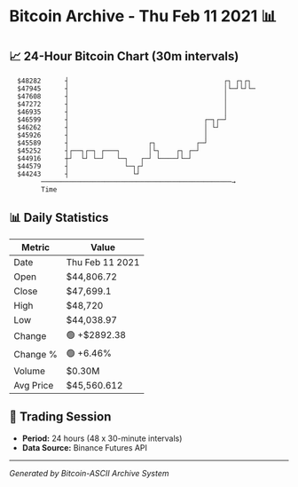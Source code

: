 # Bitcoin Archive - Thu Feb 11 2021 📊

## 📈 24-Hour Bitcoin Chart (30m intervals)

```
  $48282      ┤                                       ┌┐ ┌┐┌┐  
  $47945      ┤                                       │└─┘└┘└─ 
  $47608      ┤                                       │        
  $47272      ┤                                       │        
  $46935      ┤                                       │        
  $46599      ┤                                  ┌─┐┌─┘        
  $46262      ┤                                  │ └┘          
  $45926      ┤                                  │             
  $45589      ┤                    ┌┐          ┌─┘             
  $45252      ┤┌──┐┌─┐ ┌───┐       │└┐    ┌┐ ┌─┘               
  $44916      ┼┘  └┘ └─┘   └─┐   ┌─┘ └────┘└─┘                 
  $44579      ┤              └─┐┌┘                             
  $44243      ┤                └┘                              
        ────────────────────────────────────────────────→
        Time
```

## 📊 Daily Statistics

| Metric | Value |
|--------|-------|
| Date | Thu Feb 11 2021 |
| Open | $44,806.72 |
| Close | $47,699.1 |
| High | $48,720 |
| Low | $44,038.97 |
| Change | 🟢 +$2892.38 |
| Change % | 🟢 +6.46% |
| Volume | $0.30M |
| Avg Price | $45,560.612 |

## 📅 Trading Session

- **Period:** 24 hours (48 x 30-minute intervals)
- **Data Source:** Binance Futures API

---
*Generated by Bitcoin-ASCII Archive System*
